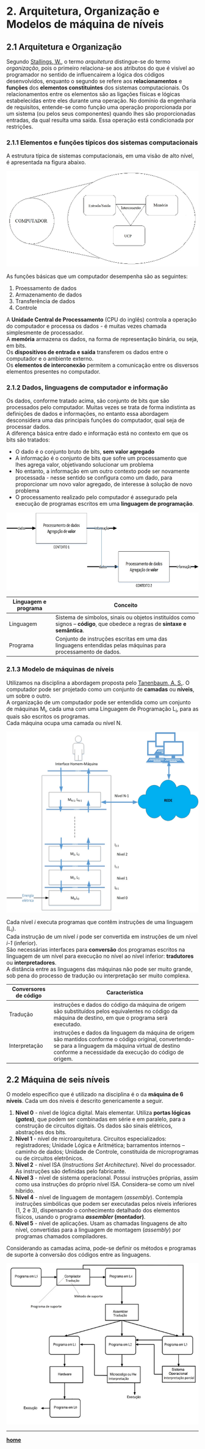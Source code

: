 # 2. Arquitetura, Organização e Modelos de máquina de níveis

## 2.1 Arquitetura e Organização
Segundo [Stallings, W.](http://williamstallings.com/), o termo *arquitetura* distingue-se do termo *organização*, 
pois o primeiro relaciona-se aos atributos do que é visível ao programador no sentido de influencairem a lógica dos códigos desenvolvidos, 
enquanto o segundo se refere aos **relacionamentos** e **funções** dos **elementos constituintes** dos sistemas computacionais.
Os relacionamentos entre os elementos são as ligações físicas e lógicas estabelecidas entre eles durante uma operação.
No domínio da engenharia de requisitos, entende-se como função uma operação proporcionada por um sistema (ou pelos seus componentes)
quando lhes são proporcionadas entradas, da qual resulta uma saída. Essa operação está condicionada por restrições.

### 2.1.1 Elementos e funções típicos dos sistemas computacionais
A estrutura típica de sistemas computacionais, em uma visão de alto nível, é apresentada na figura abaixo.

![Visão Geral dos sitemas computacionais](/arq_aulas/images/computador_visao_geral.jpg)

As funções básicas que um computador desempenha são as seguintes:  
1. Proessamento de dados
2. Armazenamento de dados
3. Transferência de dados
4. Controle

A **Unidade Central de Processamento** (CPU do inglês) controla a operação do computador e processa os dados - é muitas vezes chamada simplesmente de processador.  
A **memória** armazena os dados, na forma de representação binária, ou seja, em bits.  
Os **dispositivos de entrada e saída** transferem os dados entre o computador e o ambiente externo.  
Os **elementos de interconexão** permitem a comunicação entre os disversos elementos presentes no computador.

### 2.1.2 Dados, linguagens de computador e informação
Os dados, conforme tratado acima, são conjunto de bits que são processados pelo computador. Muitas vezes se trata de forma indistinta as definições de dados e informações, no entanto essa abordagem desconsidera uma das principais funções do computador, qual seja de processar dados.  
A diferença básica entre dado e informação está no contexto em que os bits são tratados:  
- O dado é o conjunto bruto de bits, **sem valor agregado**
- A informação é o conjunto de bits que sofre um processamento que lhes agrega valor, objetivando solucionar um problema
- No entanto, a informação em um outro contexto pode ser novamente processada - nesse sentido se configura como um dado, para proporcionar um novo valor agregado, de interesse à solução de novo problema
- O processamento realizado pelo computador é assegurado pela execução de programas escritos em uma **linguagem de programação**.

![Diferença entre dados e informação](/arq_aulas/images/dados_informacao.jpg)

| Linguagem e programa | Conceito |
| ------------------ | -------- |
| Linguagem | Sistema de símbolos, sinais ou objetos instituídos como signos – **código**, que obedece a regras de **sintaxe e semântica**. |
| Programa | Conjunto de instruções escritas em uma das linguagens entendidas pelas máquinas para processamento de dados. |

### 2.1.3 Modelo de máquinas de níveis
Utilizamos na disciplina a abordagem proposta pelo [Tanenbaum, A. S.](https://www.cs.vu.nl/~ast/). O computador pode ser projetado como um conjunto de **camadas** ou **níveis**, um sobre o outro.  
A organização de um computador pode ser entendida como um conjunto de máquinas M<sub>i</sub>, cada uma com uma Linguagem de Programação L<sub>i</sub>, para as quais são escritos os programas.  
Cada máquina ocupa uma camada ou nível N.  

![Máquina multinível](/arq_aulas/images/camadas_computador.jpg)

Cada nível *i* executa programas que contêm instruções de uma linguagem (L<sub>i</sub>).  
Cada instrução de um nível *i* pode ser convertida em instruções de um nível *i-1* (inferior).   
São necessárias interfaces para **conversão** dos programas escritos na linguagem de um nível para execução no nível ao nível inferior: **tradutores** ou **interpretadores**.  
A distância entre as linguagens das máquinas não pode ser muito grande,
sob pena do processo de tradução ou interpretação ser muito complexa.  

| Conversores de código | Característica |
| --------------------- | -------------- |
| Tradução | instruções e dados do código da máquina de origem são substituídos pelos equivalentes no código da máquina de destino, em que o programa será executado. |
| Interpretação | instruções e dados da linguagem da máquina de origem são mantidos conforme o código original, convertendo-se para a linguagem da máquina virtual de destino conforme a necessidade da execução do código de origem. |

## 2.2 Máquina de seis níveis
O modelo específico que é utilizado na disciplina é o da **máquina de 6 níveis**. Cada um dos níveis é descrito genericamente a seguir.  
1. **Nível 0** - nível de lógica digital. Mais elementar. Utiliza **portas lógicas (*gates*)**, que podem ser combinadas em série e em paralelo, para a construção de circuitos digitais. Os dados são sinais elétricos, abstrações dos bits.
2. **Nível 1** - nível de microarquitetura. Circuitos especializados: registradores; Unidade Lógica e Aritmética; barramentos internos – caminho de dados; Unidade de Controle, constituída de microprogramas ou de circuitos eletrônicos.
3. **Nível 2** - nível ISA (*Instructions Set Architecture*). Nível do processador. As instruções são definidas pelo fabricante.
4. **Nível 3** - nível de sistema operacional. Possui instruções próprias, assim como usa instruções do próprio nível ISA. Considera-se como um nível híbrido.
5. **Nível 4** - nível de linguagem de montagem (*assembly*). Contempla instruções simbólicas que podem ser executadas pelos níveis inferiores (1, 2 e 3), dispensando o conhecimento detalhado dos elementos físicos, usando o programa ***assembler* (montador)**. 
6. **Nível 5** - nível de aplicações. Usam as chamadas linguagens de alto nível, convertidas para a linguagem de montagem (*assembly*) por programas chamados compiladores.

Considerando as camadas acima, pode-se definir os métodos e programas de suporte à conversão dos códigos entre as linguagens.

![Métodos e programas típicos de conversão de códigos no modelo de 6 níveis](/arq_aulas/images/conversoes_maquina6niveis.jpg)

___
**[home](https://github.com/claytonjasilva/claytonjasilva.github.io/blob/main/arq_aulas.md)**  






